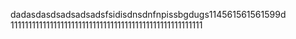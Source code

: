 dadasdasdsadsadsadsfsidisdnsdnfnpissbgdugs114561561561599d
111111111111111111111111111111111111111111111111111111
